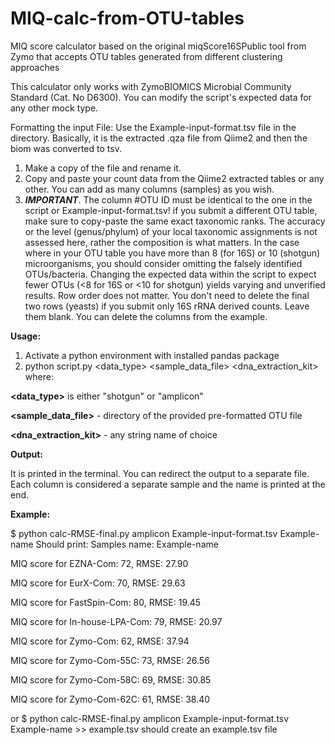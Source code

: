 # MIQ-calc-from-OTU-tables
MIQ score calculator based on the original miqScore16SPublic tool from Zymo that accepts OTU tables generated from different clustering approaches

This calculator only works with ZymoBIOMICS Microbial Community Standard (Cat. No D6300). You can modify the script's expected data for any other mock type.

Formatting the input File:
Use the Example-input-format.tsv file in the directory. Basically, it is the extracted .qza file from Qiime2 and then the biom was converted to tsv.
1. Make a copy of the file and rename it. 
2. Copy and paste your count data from the Qiime2 extracted tables or any other. You can add as many columns (samples) as you wish.
3. ***IMPORTANT***. The column #OTU ID must be identical to the one in the script or Example-input-format.tsv! if you submit a different OTU table, make sure to copy-paste the same exact taxonomic ranks. The accuracy or the level (genus/phylum) of your local taxonomic assignments is not assessed here, rather the composition is what matters.
In the case where in your OTU table you have more than 8 (for 16S) or 10 (shotgun) microorganisms, you should consider omitting the falsely identified OTUs/bacteria. Changing the expected data within the script to expect fewer OTUs (<8 for 16S or <10 for shotgun) yields varying and unverified results.
Row order does not matter. You don't need to delete the final two rows (yeasts) if you submit only 16S rRNA derived counts. Leave them blank. You can delete the columns from the example.

**Usage:**
1. Activate a python environment with installed pandas package
2. python script.py <data_type> <sample_data_file> <dna_extraction_kit> where:
   
**<data_type>** is either "shotgun" or "amplicon"

**<sample_data_file>** - directory of the provided pre-formatted OTU file

**<dna_extraction_kit>** - any string name of choice

**Output:**

It is printed in the terminal. You can redirect the output to a separate file. Each column is considered a separate sample and the name is printed at the end.

**Example:** 

$ python calc-RMSE-final.py amplicon Example-input-format.tsv Example-name
Should print:
Samples name: Example-name

MIQ score for EZNA-Com: 72, RMSE: 27.90

MIQ score for EurX-Com: 70, RMSE: 29.63

MIQ score for FastSpin-Com: 80, RMSE: 19.45

MIQ score for In-house-LPA-Com: 79, RMSE: 20.97

MIQ score for Zymo-Com: 62, RMSE: 37.94

MIQ score for Zymo-Com-55C: 73, RMSE: 26.56

MIQ score for Zymo-Com-58C: 69, RMSE: 30.85

MIQ score for Zymo-Com-62C: 61, RMSE: 38.40

or 
$ python calc-RMSE-final.py amplicon Example-input-format.tsv Example-name >> example.tsv
should create an example.tsv file
